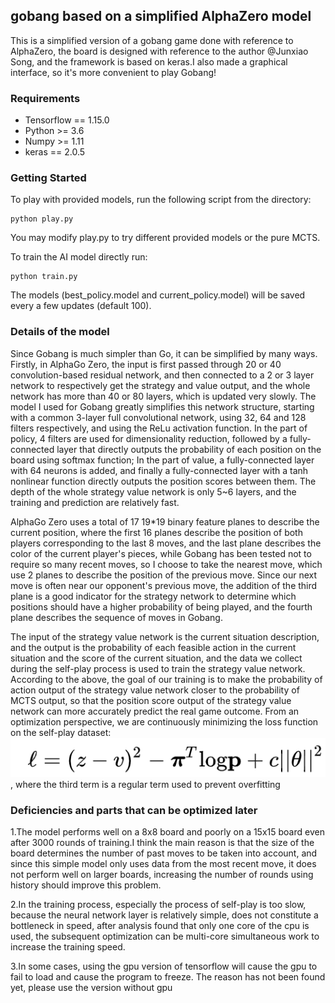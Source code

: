 ## gobang based on a simplified AlphaZero model
This is a simplified version of a gobang game done with reference to AlphaZero, the board is designed with reference to the author @Junxiao Song, and the framework is based on keras.I also made a graphical interface, so it's more convenient to play Gobang!

### Requirements
- Tensorflow == 1.15.0
- Python >= 3.6
- Numpy >= 1.11
- keras == 2.0.5

### Getting Started
To play with provided models, run the following script from the directory:  
```
python play.py  
```
You may modify play.py to try different provided models or the pure MCTS.

To train the AI model directly run:   
```
python train.py
```
The models (best_policy.model and current_policy.model) will be saved every a few updates (default 100).  


### Details of the model
Since Gobang is much simpler than Go, it can be simplified by many ways.
Firstly, in AlphaGo Zero, the input is first passed through 20 or 40 convolution-based residual network, and then connected to a 2 or 3 layer network to respectively get the strategy and value output, and the whole network has more than 40 or 80 layers, which is updated very slowly. The model I used for Gobang greatly simplifies this network structure, starting with a common 3-layer full convolutional network, using 32, 64 and 128 filters respectively, and using the ReLu activation function. In the part of policy, 4 filters are used for dimensionality reduction, followed by a fully-connected layer that directly outputs the probability of each position on the board using softmax function; In the part of value,  a fully-connected layer with 64 neurons is added, and finally a fully-connected layer with a tanh nonlinear function directly outputs the position scores between them. The depth of the whole strategy value network is only 5~6 layers, and the training and prediction are relatively fast.

AlphaGo Zero uses a total of 17 19*19 binary feature planes to describe the current position, where the first 16 planes describe the position of both players corresponding to the last 8 moves, and the last plane describes the color of the current player's pieces, while Gobang has been tested not to require so many recent moves, so I choose to take the nearest move, which use 2 planes to describe the position of the previous move. Since our next move is often near our opponent's previous move, the addition of the third plane is a good indicator for the strategy network to determine which positions should have a higher probability of being played, and the fourth plane describes the sequence of moves in Gobang.

The input of the strategy value network is the current situation description, and the output is the probability of each feasible action in the current situation and the score of the current situation, and the data we collect during the self-play process is used to train the strategy value network. According to the above, the goal of our training is to make the probability of action output of the strategy value network closer to the probability of MCTS output, so that the position score output of the strategy value network can more accurately predict the real game outcome. From an optimization perspective, we are continuously minimizing the loss function on the self-play dataset: ![image](https://github.com/chxxx574/Gobang_practice/blob/main/img_e.png), where the third term is a regular term used to prevent overfitting


### Deficiencies and parts that can be optimized later
1.The model performs well on a 8x8 board and poorly on a 15x15 board even after 3000 rounds of training.I think the main reason is that the size of the board determines the number of past moves to be taken into account, and since this simple model only uses data from the most recent move, it does not perform well on larger boards, increasing the number of rounds using history should improve this problem.

2.In the training process, especially the process of self-play is too slow, because the neural network layer is relatively simple, does not constitute a bottleneck in speed, after analysis found that only one core of the cpu is used, the subsequent optimization can be multi-core simultaneous work to increase the training speed.

3.In some cases, using the gpu version of tensorflow will cause the gpu to fail to load and cause the program to freeze. The reason has not been found yet, please use the version without gpu

